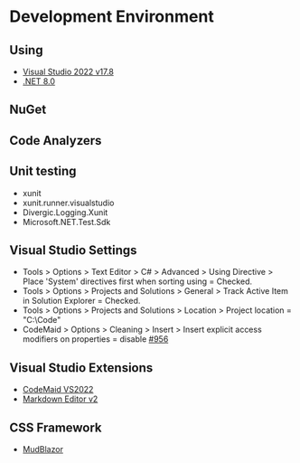 # Development Environment
 
## Using

- [Visual Studio 2022 v17.8](https://visualstudio.microsoft.com/)
- [.NET 8.0](https://dotnet.microsoft.com/download/dotnet/8.0)

## NuGet


## Code Analyzers


## Unit testing

- xunit
- xunit.runner.visualstudio
- Divergic.Logging.Xunit
- Microsoft.NET.Test.Sdk

## Visual Studio Settings

- Tools > Options > Text Editor > C# > Advanced > Using Directive > Place 'System' directives first when sorting using = Checked.
- Tools > Options > Projects and Solutions > General > Track Active Item in Solution Explorer = Checked.
- Tools > Options > Projects and Solutions > Location > Project location = "C:\Code"
- CodeMaid > Options > Cleaning > Insert > Insert explicit access modifiers on properties = disable [#956](https://github.com/codecadwallader/codemaid/issues/956)

## Visual Studio Extensions

- [CodeMaid VS2022](https://marketplace.visualstudio.com/items?itemName=SteveCadwallader.CodeMaidVS2022)
- [Markdown Editor v2](https://marketplace.visualstudio.com/items?itemName=MadsKristensen.MarkdownEditor2)

## CSS Framework

- [MudBlazor](https://mudblazor.com)

